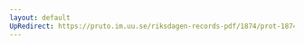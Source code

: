 ```yaml
---
layout: default
UpRedirect: https://pruto.im.uu.se/riksdagen-records-pdf/1874/prot-1874--fk--306.pdf
---
```

